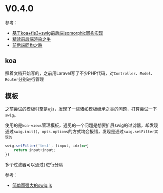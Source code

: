 V0.4.0
===

参考：
* [基于koa+fis3+swig前后端isomorphic同构实现](http://jixianqianduan.com/frontend-build/2016/04/21/koa-fis3-swig-nodejs-isomorphic.html)
* [精读前后端渲染之争](https://github.com/camsong/blog/issues/8)
* [前后端同构之路](https://malcolmyu.github.io/2016/10/24/Create-React-Universal-App/)


## koa
照着文档开始写的，之前用Laravel写了不少PHP代码，对`Controller`、`Model`、`Router`分别进行管理

## 模板
之前尝试的模板引擎是`ejs`，发现了一些诸如模板继承之类的问题，打算尝试一下`swig`。

使用的是`koa-views`管理模板，遇见的一个问题是想要扩展swig的过滤器，却发现通过`swig.init()`，`opts.options`的方式均会报错，发现是通过`swig.setFilter实现的`
```js
swig.setFilter('test', (input, idx)=>{
    return input+input;
})
```
多个过滤器可以通过`|`进行分隔

参考：
* [简单而强大的swig.js](http://imweb.io/topic/565b2e23bb6a753a136242b5)